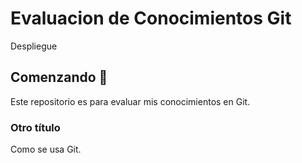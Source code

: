 # Evaluacion de Conocimientos Git

Despliegue

## Comenzando 🚀

Este repositorio es para evaluar mis conocimientos en Git.
###  Otro título 

Como se usa Git.

